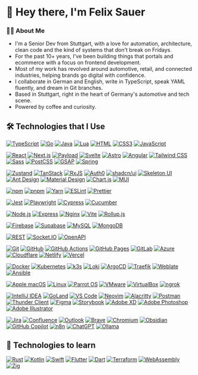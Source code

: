 # 👋 Hey there, I'm Felix Sauer

### 🧑‍💻 About Me
- I'm a Senior Dev from Stuttgart, with a love for automation, architecture, clean code and the kind of systems that don't break on Fridays. 
- For the past 10+ years, I've been building things that portals and ecommerce with a focus on frontend development.
- Most of my work has revolved around automotive, retail, and connected industries, helping brands go digital with confidence.
- I collaborate in German and English, write in TypeScript, speak YAML fluently, and dream in Git branches.
- Based in Stuttgart, right in the heart of Germany's automotive and tech scene.
- Powered by coffee and curiosity.

## 🛠️ Technologies that I Use
<p>
  <a href="https://www.typescriptlang.org/" target="_blank"><img src="https://skills.syvixor.com/api/icons?i=ts" alt="TypeScript" title="TypeScript: Strongly typed JavaScript for scalable applications." /></a>
  <a href="https://go.dev/" target="_blank"><img src="https://skills.syvixor.com/api/icons?i=go" alt="Go" title="Go: Statically typed, compiled language for fast backend services." /></a>
  <a href="https://www.java.com/" target="_blank"><img src="https://skills.syvixor.com/api/icons?i=java" alt="Java" title="Java: Object-oriented language for cross-platform enterprise applications." /></a>
  <a href="https://www.lua.org/" target="_blank"><img src="https://skills.syvixor.com/api/icons?i=lua" alt="Lua" title="Lua: Lightweight scripting language for embedded and game development." /></a>
  <a href="https://developer.mozilla.org/docs/Web/HTML" target="_blank"><img src="https://skills.syvixor.com/api/icons?i=html" alt="HTML" title="HTML: Standard markup language for creating web pages." /></a>
  <a href="https://developer.mozilla.org/docs/Web/CSS" target="_blank"><img src="https://skills.syvixor.com/api/icons?i=css3" alt="CSS3" title="CSS3: Stylesheet language for designing web page layouts and visuals." /></a>
  <a href="https://developer.mozilla.org/docs/Web/JavaScript" target="_blank"><img src="https://skills.syvixor.com/api/icons?i=js" alt="JavaScript" title="JavaScript: Scripting language for dynamic web content and interactivity." /></a>
</p>
<p>
  <a href="https://react.dev/" target="_blank"><img src="https://skills.syvixor.com/api/icons?i=react" alt="React" title="React: JavaScript library for building user interfaces with components." /></a>
  <a href="https://nextjs.org/" target="_blank"><img src="https://skills.syvixor.com/api/icons?i=nextjs" alt="Next.js" title="Next.js: React framework for server-side rendering and static sites." /></a>
  <a href="https://payloadcms.com/" target="_blank"><img src="https://skills.syvixor.com/api/icons?i=payload" alt="Payload" title="Payload: Headless CMS built with TypeScript and React." /></a>
  <a href="https://svelte.dev/" target="_blank"><img src="https://skills.syvixor.com/api/icons?i=svelte" alt="Svelte" title="Svelte: Compiler for building fast, minimal JavaScript web apps." /></a>
  <a href="https://astro.build/" target="_blank"><img src="https://skills.syvixor.com/api/icons?i=astro" alt="Astro" title="Astro: Static site builder for fast, modern web projects." /></a>
  <a href="https://angular.io/" target="_blank"><img src="https://skills.syvixor.com/api/icons?i=angular" alt="Angular" title="Angular: TypeScript-based framework for scalable web apps." /></a>
  <a href="https://tailwindcss.com/" target="_blank"><img src="https://skills.syvixor.com/api/icons?i=tailwind" alt="Tailwind CSS" title="Tailwind CSS: Utility-first CSS framework for rapid UI development." /></a>
  <a href="https://sass-lang.com/" target="_blank"><img src="https://skills.syvixor.com/api/icons?i=sass" alt="Sass" title="Sass: CSS preprocessor for more maintainable and powerful stylesheets." /></a>
  <a href="https://postcss.org/" target="_blank"><img src="https://skills.syvixor.com/api/icons?i=postcss" alt="PostCSS" title="PostCSS: Tool for transforming CSS with JavaScript plugins." /></a>
  <a href="https://gsap.com/" target="_blank"><img src="https://skills.syvixor.com/api/icons?i=gsap" alt="GSAP" title="GSAP: High-performance JavaScript animation library." /></a>
  <a href="https://spring.io/" target="_blank"><img src="https://skills.syvixor.com/api/icons?i=spring" alt="Spring" title="Spring: Java framework for building robust backend applications." /></a>
</p>
<p>
  <a href="https://zustand-demo.pmnd.rs/" target="_blank"><img src="https://skills.syvixor.com/api/icons?i=zustand" alt="Zustand" title="Zustand: Fast and small state management for React apps." /></a>
  <a href="https://tanstack.com/" target="_blank"><img src="https://skills.syvixor.com/api/icons?i=tanstack" alt="TanStack" title="TanStack: Powerful data fetching and table utilities for React." /></a>
  <a href="https://rxjs.dev/" target="_blank"><img src="https://skills.syvixor.com/api/icons?i=rxjs" alt="RxJS" title="RxJS: Reactive programming library for asynchronous data streams." /></a>
  <a href="https://auth0.com/" target="_blank"><img src="https://skills.syvixor.com/api/icons?i=auth0" alt="Auth0" title="Auth0: Authentication and authorization as a service." /></a>
  <a href="https://ui.shadcn.com/" target="_blank"><img src="https://skills.syvixor.com/api/icons?i=shadcnui" alt="shadcn/ui" title="shadcn/ui: Accessible and customizable React UI components." /></a>
  <a href="https://www.skeleton.dev/" target="_blank"><img src="https://skills.syvixor.com/api/icons?i=skeletonui" alt="Skeleton UI" title="Skeleton UI: UI toolkit for Svelte and web apps." /></a>
  <a href="https://ant.design/" target="_blank"><img src="https://skills.syvixor.com/api/icons?i=antdesign" alt="Ant Design" title="Ant Design: Enterprise-class React UI framework." /></a>
  <a href="https://m3.material.io/" target="_blank"><img src="https://skills.syvixor.com/api/icons?i=materialdesign" alt="Material Design" title="Material Design: Google’s design system for beautiful digital experiences." /></a>
  <a href="https://www.chartjs.org/" target="_blank"><img src="https://skills.syvixor.com/api/icons?i=chartjs" alt="Chart.js" title="Chart.js: Simple yet flexible JavaScript charting library." /></a>
  <a href="https://mui.com/" target="_blank"><img src="https://skills.syvixor.com/api/icons?i=mui" alt="MUI" title="MUI: React UI library implementing Material Design." /></a>
</p>
<p>
  <a href="https://www.npmjs.com/" target="_blank"><img src="https://skills.syvixor.com/api/icons?i=npm" alt="npm" title="npm: Node.js package manager for JavaScript libraries." /></a>
  <a href="https://www.pnpm.io/" target="_blank"><img src="https://skills.syvixor.com/api/icons?i=pnpm" alt="pnpm" title="pnpm: Fast, disk space efficient JavaScript package manager." /></a>
  <a href="https://yarnpkg.com/" target="_blank"><img src="https://skills.syvixor.com/api/icons?i=yarn" alt="Yarn" title="Yarn: Fast, reliable, and secure dependency management." /></a>
  <a href="https://eslint.org/" target="_blank"><img src="https://skills.syvixor.com/api/icons?i=eslint" alt="ESLint" title="ESLint: Pluggable JavaScript linter for code quality." /></a>
  <a href="https://prettier.io/" target="_blank"><img src="https://skills.syvixor.com/api/icons?i=prettier" alt="Prettier" title="Prettier: Opinionated code formatter for consistent style." /></a>
</p>
<p>
  <a href="https://jestjs.io/" target="_blank"><img src="https://skills.syvixor.com/api/icons?i=jest" alt="Jest" title="Jest: Delightful JavaScript testing framework." /></a>
  <a href="https://playwright.dev/" target="_blank"><img src="https://skills.syvixor.com/api/icons?i=playwright" alt="Playwright" title="Playwright: End-to-end browser testing for web apps." /></a>
  <a href="https://www.cypress.io/" target="_blank"><img src="https://skills.syvixor.com/api/icons?i=cypress" alt="Cypress" title="Cypress: Fast, easy, and reliable testing for anything that runs in a browser." /></a>
  <a href="https://cucumber.io/" target="_blank"><img src="https://skills.syvixor.com/api/icons?i=cucumber" alt="Cucumber" title="Cucumber: Tool for running automated tests written in plain language." /></a>
</p>
<p>
  <a href="https://nodejs.org/" target="_blank"><img src="https://skills.syvixor.com/api/icons?i=nodejs" alt="Node.js" title="Node.js: JavaScript runtime for building scalable network applications." /></a>
  <a href="https://expressjs.com/" target="_blank"><img src="https://skills.syvixor.com/api/icons?i=express" alt="Express" title="Express: Fast, unopinionated, minimalist web framework for Node.js." /></a>
  <a href="https://nginx.org/" target="_blank"><img src="https://skills.syvixor.com/api/icons?i=nginx" alt="Nginx" title="Nginx: High-performance HTTP server and reverse proxy." /></a>
  <a href="https://vitejs.dev/" target="_blank"><img src="https://skills.syvixor.com/api/icons?i=vite" alt="Vite" title="Vite: Next generation frontend tooling for fast development." /></a>
  <a href="https://rollupjs.org/" target="_blank"><img src="https://skills.syvixor.com/api/icons?i=rollupjs" alt="Rollup.js" title="Rollup.js: Module bundler for JavaScript." /></a>
</p>
<p>
  <a href="https://firebase.google.com/" target="_blank"><img src="https://skills.syvixor.com/api/icons?i=firebase" alt="Firebase" title="Firebase: Backend platform for building web and mobile applications." /></a>
  <a href="https://supabase.com/" target="_blank"><img src="https://skills.syvixor.com/api/icons?i=supabase" alt="Supabase" title="Supabase: Open source Firebase alternative with Postgres." /></a>
  <a href="https://www.mysql.com/" target="_blank"><img src="https://skills.syvixor.com/api/icons?i=mysql" alt="MySQL" title="MySQL: Popular open-source relational database management system." /></a>
  <a href="https://www.mongodb.com/" target="_blank"><img src="https://skills.syvixor.com/api/icons?i=mongodb" alt="MongoDB" title="MongoDB: NoSQL database for flexible, scalable data storage." /></a>
</p>
<p>
  <a href="https://restfulapi.net/" target="_blank"><img src="https://skills.syvixor.com/api/icons?i=rest" alt="REST" title="REST: Architectural style for designing networked APIs." /></a>
  <a href="https://socket.io/" target="_blank"><img src="https://skills.syvixor.com/api/icons?i=socketio" alt="Socket.IO" title="Socket.IO: Real-time, bidirectional communication for web apps." /></a>
  <a href="https://www.openapis.org/" target="_blank"><img src="https://skills.syvixor.com/api/icons?i=openapi" alt="OpenAPI" title="OpenAPI: Specification for describing RESTful APIs." /></a>
</p>
<p>
  <a href="https://git-scm.com/" target="_blank"><img src="https://skills.syvixor.com/api/icons?i=git" alt="Git" title="Git: Distributed version control system for tracking code changes." /></a>
  <a href="https://github.com/" target="_blank"><img src="https://skills.syvixor.com/api/icons?i=github" alt="GitHub" title="GitHub: Code hosting platform for version control and collaboration." /></a>
  <a href="https://github.com/features/actions" target="_blank"><img src="https://skills.syvixor.com/api/icons?i=githubactions" alt="GitHub Actions" title="GitHub Actions: Automate workflows with CI/CD for GitHub projects." /></a>
  <a href="https://pages.github.com/" target="_blank"><img src="https://skills.syvixor.com/api/icons?i=githubpages" alt="GitHub Pages" title="GitHub Pages: Free static site hosting from GitHub repositories." /></a>
  <a href="https://about.gitlab.com/" target="_blank"><img src="https://skills.syvixor.com/api/icons?i=gitlab" alt="GitLab" title="GitLab: DevOps platform for source code management and CI/CD." /></a>
  <a href="https://azure.microsoft.com/" target="_blank"><img src="https://skills.syvixor.com/api/icons?i=azure" alt="Azure" title="Azure: Microsoft’s cloud computing platform and services." /></a>
  <a href="https://www.cloudflare.com/" target="_blank"><img src="https://skills.syvixor.com/api/icons?i=cloudflare" alt="Cloudflare" title="Cloudflare: Web performance and security platform." /></a>
  <a href="https://www.netlify.com/" target="_blank"><img src="https://skills.syvixor.com/api/icons?i=netlify" alt="Netlify" title="Netlify: Platform for automating modern web projects and deployments." /></a>
  <a href="https://www.vercel.com/" target="_blank"><img src="https://skills.syvixor.com/api/icons?i=vercel" alt="Vercel" title="Vercel: Frontend cloud platform for static sites and serverless functions." /></a>
</p>
<p>
  <a href="https://www.docker.com/" target="_blank"><img src="https://skills.syvixor.com/api/icons?i=docker" alt="Docker" title="Docker: Platform for developing, shipping, and running containers." /></a>
  <a href="https://kubernetes.io/" target="_blank"><img src="https://skills.syvixor.com/api/icons?i=kubernetes" alt="Kubernetes" title="Kubernetes: Container orchestration for automating deployment and scaling." /></a>
  <a href="https://k3s.io/" target="_blank"><img src="https://skills.syvixor.com/api/icons?i=k3s" alt="k3s" title="k3s: Lightweight Kubernetes distribution for edge and IoT." /></a>
  <a href="https://grafana.com/oss/loki/" target="_blank"><img src="https://skills.syvixor.com/api/icons?i=loki" alt="Loki" title="Loki: Log aggregation system for cloud native infrastructure." /></a>
  <a href="https://argo-cd.readthedocs.io/" target="_blank"><img src="https://skills.syvixor.com/api/icons?i=argocd" alt="ArgoCD" title="ArgoCD: Declarative GitOps continuous delivery for Kubernetes." /></a>
  <a href="https://traefik.io/" target="_blank"><img src="https://skills.syvixor.com/api/icons?i=traefik" alt="Traefik" title="Traefik: Cloud-native edge router and reverse proxy." /></a>
  <a href="https://weblate.org/" target="_blank"><img src="https://skills.syvixor.com/api/icons?i=weblate" alt="Weblate" title="Weblate: Web-based translation tool for collaborative localization." /></a>
  <a href="https://www.ansible.com/" target="_blank"><img src="https://skills.syvixor.com/api/icons?i=ansible" alt="Ansible" title="Ansible: Automation tool for IT tasks like configuration and deployment." /></a>
</p>
<p>
  <a href="https://www.apple.com/macos/" target="_blank"><img src="https://skills.syvixor.com/api/icons?i=apple" alt="Apple macOS" title="Apple macOS: Operating system for Apple desktop and laptop computers." /></a>
  <a href="https://www.linux.org/" target="_blank"><img src="https://skills.syvixor.com/api/icons?i=linux" alt="Linux" title="Linux: Open-source operating system for servers, desktops, and more." /></a>
  <a href="https://www.parrotsec.org/" target="_blank"><img src="https://skills.syvixor.com/api/icons?i=parrotos" alt="Parrot OS" title="Parrot OS: Security-focused Linux distribution for penetration testing." /></a>
  <a href="https://www.vmware.com/" target="_blank"><img src="https://skills.syvixor.com/api/icons?i=vmware" alt="VMware" title="VMware: Virtualization and cloud computing software provider." /></a>
  <a href="https://www.virtualbox.org/" target="_blank"><img src="https://skills.syvixor.com/api/icons?i=virtualbox" alt="VirtualBox" title="VirtualBox: Free and open-source hosted hypervisor for x86 virtualization." /></a>
  <a href="https://ngrok.com/" target="_blank"><img src="https://skills.syvixor.com/api/icons?i=ngrok" alt="ngrok" title="ngrok: Secure tunnels to localhost for testing webhooks and APIs." /></a>
</p>
<p>
  <a href="https://www.jetbrains.com/idea/" target="_blank"><img src="https://skills.syvixor.com/api/icons?i=intellijidea" alt="IntelliJ IDEA" title="IntelliJ IDEA: Powerful IDE for JVM languages and web development." /></a>
  <a href="https://go.dev/" target="_blank"><img src="https://skills.syvixor.com/api/icons?i=goland" alt="GoLand" title="GoLand: JetBrains IDE for Go development." /></a>
  <a href="https://code.visualstudio.com/" target="_blank"><img src="https://skills.syvixor.com/api/icons?i=vscode" alt="VS Code" title="VS Code: Popular open-source code editor by Microsoft." /></a>
  <a href="https://neovim.io/" target="_blank"><img src="https://skills.syvixor.com/api/icons?i=neovim" alt="Neovim" title="Neovim: Hyperextensible Vim-based text editor." /></a>
  <a href="https://alacritty.org/" target="_blank"><img src="https://skills.syvixor.com/api/icons?i=alacritty" alt="Alacritty" title="Alacritty: Fast, GPU-accelerated terminal emulator." /></a>
  <a href="https://www.postman.com/" target="_blank"><img src="https://skills.syvixor.com/api/icons?i=postman" alt="Postman" title="Postman: API platform for building and testing APIs." /></a>
  <a href="https://www.thunderclient.com/" target="_blank"><img src="https://skills.syvixor.com/api/icons?i=thunderclient" alt="Thunder Client" title="Thunder Client: Lightweight REST API client for VS Code." /></a>
  <a href="https://www.figma.com/" target="_blank"><img src="https://skills.syvixor.com/api/icons?i=figma" alt="Figma" title="Figma: Collaborative interface design tool." /></a>
  <a href="https://storybook.js.org/" target="_blank"><img src="https://skills.syvixor.com/api/icons?i=storybook" alt="Storybook" title="Storybook: UI component explorer for frontend development." /></a>
  <a href="https://www.adobe.com/products/xd.html" target="_blank"><img src="https://skills.syvixor.com/api/icons?i=xd" alt="Adobe XD" title="Adobe XD: UI/UX design and prototyping tool." /></a>
  <a href="https://www.adobe.com/products/photoshop.html" target="_blank"><img src="https://skills.syvixor.com/api/icons?i=ps" alt="Adobe Photoshop" title="Adobe Photoshop: Industry-standard image editing software." /></a>
  <a href="https://www.adobe.com/products/illustrator.html" target="_blank"><img src="https://skills.syvixor.com/api/icons?i=adobeillustrator" alt="Adobe Illustrator" title="Adobe Illustrator: Vector graphics editor and design program." /></a>
</p>
<p>
  <a href="https://www.atlassian.com/software/jira" target="_blank"><img src="https://skills.syvixor.com/api/icons?i=jira" alt="Jira" title="Jira: Project management and issue tracking software by Atlassian." /></a>
  <a href="https://www.atlassian.com/software/confluence" target="_blank"><img src="https://skills.syvixor.com/api/icons?i=confluence" alt="Confluence" title="Confluence: Team workspace for documentation and collaboration." /></a>
  <a href="https://outlook.live.com/" target="_blank"><img src="https://skills.syvixor.com/api/icons?i=outlook" alt="Outlook" title="Outlook: Microsoft’s email and calendar client." /></a>
  <a href="https://brave.com/" target="_blank"><img src="https://skills.syvixor.com/api/icons?i=brave" alt="Brave" title="Brave: Privacy-focused web browser with built-in ad blocker." /></a>
  <a href="https://www.chromium.org/" target="_blank"><img src="https://skills.syvixor.com/api/icons?i=chromium" alt="Chromium" title="Chromium: Open-source web browser project powering Chrome." /></a>
  <a href="https://obsidian.md/" target="_blank"><img src="https://skills.syvixor.com/api/icons?i=obsidian" alt="Obsidian" title="Obsidian: Knowledge base and note-taking app with markdown support." /></a>
  <a href="https://github.com/features/copilot" target="_blank"><img src="https://skills.syvixor.com/api/icons?i=githubcopilot" alt="GitHub Copilot" title="GitHub Copilot: AI-powered code completion tool." /></a>
  <a href="https://n8n.io/" target="_blank"><img src="https://skills.syvixor.com/api/icons?i=n8n" alt="n8n" title="n8n: Workflow automation tool for connecting apps and services." /></a>
  <a href="https://chat.openai.com/" target="_blank"><img src="https://skills.syvixor.com/api/icons?i=chatgpt" alt="ChatGPT" title="ChatGPT: Conversational AI assistant by OpenAI." /></a>
  <a href="https://ollama.com/" target="_blank"><img src="https://skills.syvixor.com/api/icons?i=ollama" alt="Ollama" title="Ollama: Local LLMs and AI chat on your own machine." /></a>
</p>


## 📖 Technologies to learn
<p>
  <a href="https://www.rust-lang.org/" target="_blank"><img src="https://skills.syvixor.com/api/icons?i=rust" alt="Rust" title="Rust: Memory-safe systems programming language for performance and reliability." /></a>
  <a href="https://kotlinlang.org/" target="_blank"><img src="https://skills.syvixor.com/api/icons?i=kotlin" alt="Kotlin" title="Kotlin: Modern, expressive language for JVM, Android, and more." /></a>
  <a href="https://swift.org/" target="_blank"><img src="https://skills.syvixor.com/api/icons?i=swift" alt="Swift" title="Swift: Fast, safe, and expressive language for Apple platforms." /></a>
  <a href="https://flutter.dev/" target="_blank"><img src="https://skills.syvixor.com/api/icons?i=flutter" alt="Flutter" title="Flutter: UI toolkit for building natively compiled apps from a single codebase." /></a>
  <a href="https://dart.dev/" target="_blank"><img src="https://skills.syvixor.com/api/icons?i=dart" alt="Dart" title="Dart: Optimized language for fast apps on any platform, powering Flutter." /></a>
  <a href="https://www.terraform.io/" target="_blank"><img src="https://skills.syvixor.com/api/icons?i=terraform" alt="Terraform" title="Terraform: Infrastructure as code tool for provisioning cloud resources." /></a>
  <a href="https://webassembly.org/" target="_blank"><img src="https://skills.syvixor.com/api/icons?i=webassembly" alt="WebAssembly" title="WebAssembly: Binary instruction format for fast, portable code on the web." /></a>
  <a href="https://ziglang.org/" target="_blank"><img src="https://skills.syvixor.com/api/icons?i=zig" alt="Zig" title="Zig: General-purpose programming language for robust, optimal software." /></a>
</p>
